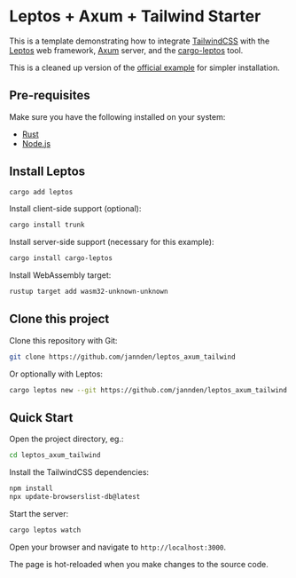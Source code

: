 # Leptos + Axum + Tailwind Starter

This is a template demonstrating how to integrate [TailwindCSS](https://tailwindcss.com/) with the [Leptos](https://github.com/leptos-rs/leptos) web framework, [Axum](https://github.com/tokio-rs/axum) server, and the [cargo-leptos](https://github.com/akesson/cargo-leptos) tool.

This is a cleaned up version of the [official example](https://github.com/leptos-rs/leptos/tree/main/examples/tailwind_axum) for simpler installation.

## Pre-requisites

Make sure you have the following installed on your system:
- [Rust](https://www.rust-lang.org/tools/install)
- [Node.js](https://nodejs.org/en/download/)

## Install Leptos

```bash
cargo add leptos
```

Install client-side support (optional):

```bash
cargo install trunk
```

Install server-side support (necessary for this example):

```bash
cargo install cargo-leptos
```

Install WebAssembly target:

```bash
rustup target add wasm32-unknown-unknown
```

## Clone this project

Clone this repository with Git:
  
```bash
git clone https://github.com/jannden/leptos_axum_tailwind
```

Or optionally with Leptos:

```bash
cargo leptos new --git https://github.com/jannden/leptos_axum_tailwind
```

## Quick Start

Open the project directory, eg.:

```bash
cd leptos_axum_tailwind
```

Install the TailwindCSS dependencies:

```bash
npm install
npx update-browserslist-db@latest
```

Start the server:

```bash
cargo leptos watch
```

Open your browser and navigate to `http://localhost:3000`.

The page is hot-reloaded when you make changes to the source code.
